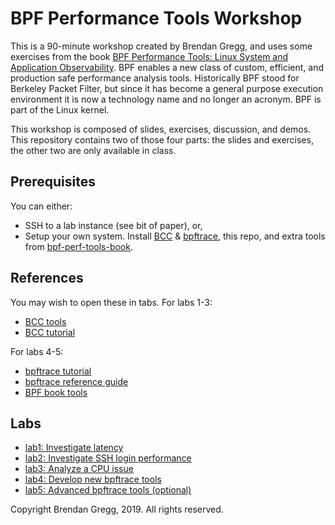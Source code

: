 # BPF Performance Tools Workshop

This is a 90-minute workshop created by Brendan Gregg, and uses some exercises from the book [BPF Performance Tools: Linux System and Application Observability](http://www.brendangregg.com/bpf-performance-tools-book.html). BPF enables a new class of custom, efficient, and production safe performance analysis tools. Historically BPF stood for Berkeley Packet Filter, but since it has become a general purpose execution environment it is now a technology name and no longer an acronym. BPF is part of the Linux kernel.

This workshop is composed of slides, exercises, discussion, and demos. This repository contains two of those four parts: the slides and exercises, the other two are only available in class.

## Prerequisites

You can either:

- SSH to a lab instance (see bit of paper), or,
- Setup your own system. Install [BCC](https://github.com/iovisor/bcc) & [bpftrace](https://github.com/iovisor/bpftrace), this repo, and extra tools from [bpf-perf-tools-book](https://github.com/brendangregg/bpf-perf-tools-book).

## References

You may wish to open these in tabs. For labs 1-3:

- [BCC tools](https://github.com/iovisor/bcc#tools)
- [BCC tutorial](https://github.com/iovisor/bcc/blob/master/docs/tutorial.md)

For labs 4-5:

- [bpftrace tutorial](https://github.com/iovisor/bpftrace/blob/master/docs/tutorial_one_liners.md)
- [bpftrace reference guide](https://github.com/iovisor/bpftrace/blob/master/docs/reference_guide.md)
- [BPF book tools](https://github.com/brendangregg/bpf-perf-tools-book#tools)

## Labs

- [lab1: Investigate latency](lab1.md)
- [lab2: Investigate SSH login performance](lab2.md)
- [lab3: Analyze a CPU issue](lab3.md)
- [lab4: Develop new bpftrace tools](lab4.md)
- [lab5: Advanced bpftrace tools (optional)](lab5.md)

Copyright Brendan Gregg, 2019. All rights reserved.
